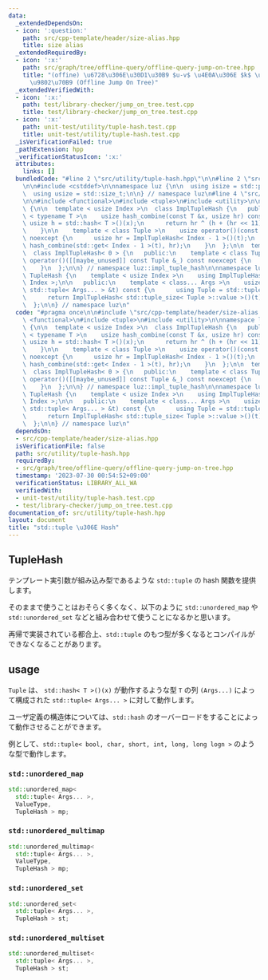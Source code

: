 ```yaml
---
data:
  _extendedDependsOn:
  - icon: ':question:'
    path: src/cpp-template/header/size-alias.hpp
    title: size alias
  _extendedRequiredBy:
  - icon: ':x:'
    path: src/graph/tree/offline-query/offline-query-jump-on-tree.hpp
    title: "(offine) \u6728\u306E\u30D1\u30B9 $u-v$ \u4E0A\u306E $k$ \u756A\u76EE\u306E\
      \u9802\u70B9 (Offline Jump On Tree)"
  _extendedVerifiedWith:
  - icon: ':x:'
    path: test/library-checker/jump_on_tree.test.cpp
    title: test/library-checker/jump_on_tree.test.cpp
  - icon: ':x:'
    path: unit-test/utility/tuple-hash.test.cpp
    title: unit-test/utility/tuple-hash.test.cpp
  _isVerificationFailed: true
  _pathExtension: hpp
  _verificationStatusIcon: ':x:'
  attributes:
    links: []
  bundledCode: "#line 2 \"src/utility/tuple-hash.hpp\"\n\n#line 2 \"src/cpp-template/header/size-alias.hpp\"\
    \n\n#include <cstddef>\n\nnamespace luz {\n\n  using isize = std::ptrdiff_t;\n\
    \  using usize = std::size_t;\n\n} // namespace luz\n#line 4 \"src/utility/tuple-hash.hpp\"\
    \n\n#include <functional>\n#include <tuple>\n#include <utility>\n\nnamespace luz::impl_tuple_hash\
    \ {\n\n  template < usize Index >\n  class ImplTupleHash {\n   public:\n    template\
    \ < typename T >\n    usize hash_combine(const T &x, usize hr) const {\n     \
    \ usize h = std::hash< T >()(x);\n      return hr ^ (h + (hr << 11) + (hr >> 13));\n\
    \    }\n\n    template < class Tuple >\n    usize operator()(const Tuple &t) const\
    \ noexcept {\n      usize hr = ImplTupleHash< Index - 1 >()(t);\n      return\
    \ hash_combine(std::get< Index - 1 >(t), hr);\n    }\n  };\n\n  template <>\n\
    \  class ImplTupleHash< 0 > {\n   public:\n    template < class Tuple >\n    usize\
    \ operator()([[maybe_unused]] const Tuple &_) const noexcept {\n      return 0;\n\
    \    }\n  };\n\n} // namespace luz::impl_tuple_hash\n\nnamespace luz {\n\n  class\
    \ TupleHash {\n    template < usize Index >\n    using ImplTupleHash = impl_tuple_hash::ImplTupleHash<\
    \ Index >;\n\n   public:\n    template < class... Args >\n    usize operator()(const\
    \ std::tuple< Args... > &t) const {\n      using Tuple = std::tuple< Args... >;\n\
    \      return ImplTupleHash< std::tuple_size< Tuple >::value >()(t);\n    }\n\
    \  };\n\n} // namespace luz\n"
  code: "#pragma once\n\n#include \"src/cpp-template/header/size-alias.hpp\"\n\n#include\
    \ <functional>\n#include <tuple>\n#include <utility>\n\nnamespace luz::impl_tuple_hash\
    \ {\n\n  template < usize Index >\n  class ImplTupleHash {\n   public:\n    template\
    \ < typename T >\n    usize hash_combine(const T &x, usize hr) const {\n     \
    \ usize h = std::hash< T >()(x);\n      return hr ^ (h + (hr << 11) + (hr >> 13));\n\
    \    }\n\n    template < class Tuple >\n    usize operator()(const Tuple &t) const\
    \ noexcept {\n      usize hr = ImplTupleHash< Index - 1 >()(t);\n      return\
    \ hash_combine(std::get< Index - 1 >(t), hr);\n    }\n  };\n\n  template <>\n\
    \  class ImplTupleHash< 0 > {\n   public:\n    template < class Tuple >\n    usize\
    \ operator()([[maybe_unused]] const Tuple &_) const noexcept {\n      return 0;\n\
    \    }\n  };\n\n} // namespace luz::impl_tuple_hash\n\nnamespace luz {\n\n  class\
    \ TupleHash {\n    template < usize Index >\n    using ImplTupleHash = impl_tuple_hash::ImplTupleHash<\
    \ Index >;\n\n   public:\n    template < class... Args >\n    usize operator()(const\
    \ std::tuple< Args... > &t) const {\n      using Tuple = std::tuple< Args... >;\n\
    \      return ImplTupleHash< std::tuple_size< Tuple >::value >()(t);\n    }\n\
    \  };\n\n} // namespace luz\n"
  dependsOn:
  - src/cpp-template/header/size-alias.hpp
  isVerificationFile: false
  path: src/utility/tuple-hash.hpp
  requiredBy:
  - src/graph/tree/offline-query/offline-query-jump-on-tree.hpp
  timestamp: '2023-07-30 00:54:52+09:00'
  verificationStatus: LIBRARY_ALL_WA
  verifiedWith:
  - unit-test/utility/tuple-hash.test.cpp
  - test/library-checker/jump_on_tree.test.cpp
documentation_of: src/utility/tuple-hash.hpp
layout: document
title: "std::tuple \u306E Hash"
---
```


## TupleHash
テンプレート実引数が組み込み型であるような `std::tuple` の hash 関数を提供します。

そのままで使うことはおそらく多くなく、以下のように `std::unordered_map` や `std::unordered_set` などと組み合わせて使うことになるかと思います。

再帰で実装されている都合上、`std::tuple` のもつ型が多くなるとコンパイルができなくなることがあります。

## usage
`Tuple` は、 `std::hash< T >()(x)` が動作するような型 `T` の列 `(Args...)` によって構成された `std::tuple< Args... >` に対して動作します。

ユーザ定義の構造体については、`std::hash` のオーバーロードをすることによって動作させることができます。

例として、`std::tuple< bool, char, short, int, long, long logn >` のような型で動作します。

### `std::unordered_map`
```cpp
std::unordered_map<
  std::tuple< Args... >,
  ValueType,
  TupleHash > mp;
```

### `std::unordered_multimap`
```cpp
std::unordered_multimap<
  std::tuple< Args... >,
  ValueType,
  TupleHash > mp;
```

### `std::unordered_set`
```cpp
std::unordered_set<
  std::tuple< Args... >,
  TupleHash > st;
```

### `std::unordered_multiset`
```cpp
std::unordered_multiset<
  std::tuple< Args... >,
  TupleHash > st;
```
